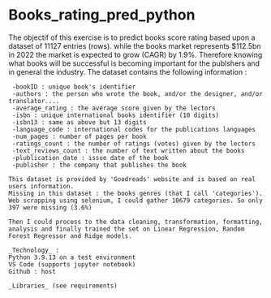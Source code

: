 # Books_rating_pred_python
The objectif of this exercise is to predict books score rating based upon a dataset of 11127 entries (rows). while the books market represents $112.5bn in 2022 the market is expected to grow (CAGR) by 1.9%. Therefore knowing what books will be successful is becoming important for the publshers and in general the industry.
The dataset contains the following information :
```
 -bookID : unique book's identifier
 -authors : the person who wrote the book, and/or the designer, and/or translator....
 -average_rating : the average score given by the lectors
 -isbn : unique international books identifier (10 digits)
 -isbn13 : same as above but 13 digits
 -language_code : international codes for the publications languages
 -num_pages : number of pages per book
 -ratings_count : the number of ratings (votes) given by the lectors
 -text_reviews_count : the number of text written about the books
 -plublication_date : issue date of the book
 -publisher : the company that publishes the book
 ```
 ```
 This dataset is provided by 'Goodreads' website and is based on real users information.
 Missing in this dataset : the books genres (that I call 'categories').
 Web scrapping using selenium, I could gather 10679 categories. So only 397 were missing (3.6%)
 
 Then I could process to the data cleaning, transformation, formatting, analysis and finally trained the set on Linear Regression, Random Forest Regressor and Ridge models.
 
 _Technology_ :
 Python 3.9.13 on a test environment
 VS Code (supports jupyter notebook)
 Github : host
 
 _Libraries_ (see requirements)
 
